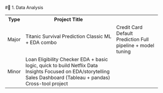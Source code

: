#🧩 1. Data Analysis
<table>
  <tr>
    <th>Type</th>
    <th>Project	Title</th>
  </tr>
  <tr>
    <td>Major</td>
    <td>	Titanic Survival Prediction	Classic ML + EDA combo</td>
    <td>Credit Card Default Prediction	Full pipeline + model tuning</td>
    </tr>
    <tr>
    <td>Minor </td>
    <td>	Loan Eligibility Checker	EDA + basic logic, quick to build
	Netflix Data Insights	Focused on EDA/storytelling
	Sales Dashboard (Tableau + pandas)	Cross-tool project </td>
    </tr>
</table>